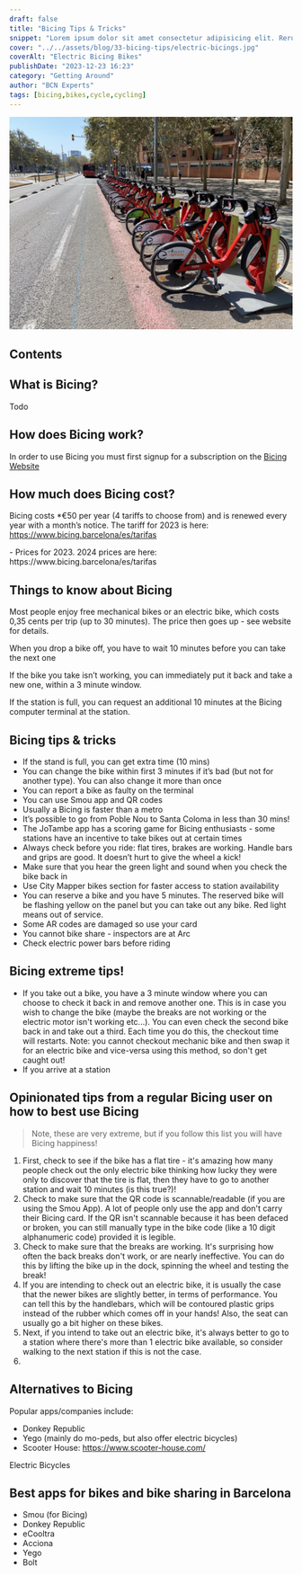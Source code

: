 ```yaml
---
draft: false
title: "Bicing Tips & Tricks"
snippet: "Lorem ipsum dolor sit amet consectetur adipisicing elit. Rerum iure magnam aut libero possimus velit sequi odio, tenetur, repellat et necessitatibus perferendis excepturi doloremque. Beatae sed veritatis quaerat culpa maiores eius temporibus."
cover: "../../assets/blog/33-bicing-tips/electric-bicings.jpg"
coverAlt: "Electric Bicing Bikes"
publishDate: "2023-12-23 16:23"
category: "Getting Around"
author: "BCN Experts"
tags: [bicing,bikes,cycle,cycling]
---
```


![Electric Bicing Bikes](../../assets/blog/33-bicing-tips/electric-bicings.jpg)


## Contents


## What is Bicing?

Todo

## How does Bicing work?

In order to use Bicing you must first signup for a subscription on the <a target="_blank" href="https://www.bicing.barcelona/">Bicing Website</a>

## How much does Bicing cost?

Bicing costs *€50 per year (4 tariffs to choose from) and is renewed every year with a month’s notice. The tariff for 2023 is here: https://www.bicing.barcelona/es/tarifas

<div class="info">
- Prices for 2023. 2024 prices are here: https://www.bicing.barcelona/es/tarifas
</div>

## Things to know about Bicing

Most people enjoy free mechanical bikes or an electric bike, which costs 0,35 cents per trip (up to 30 minutes). The price then goes up - see website for details.

When you drop a bike off, you have to wait 10 minutes before you can take the next one

If the bike you take isn’t working, you can immediately put it back and take a new one, within a 3 minute window.

If the station is full, you can request an additional 10 minutes at the Bicing computer terminal at the station.




## Bicing tips & tricks
- If the stand is full, you can get extra time (10 mins)
- You can change the bike within first 3 minutes if it’s bad (but not for another type). You can also change it more than once
- You can report a bike as faulty on the terminal
- You can use Smou app and QR codes
- Usually a Bicing is faster than a metro
- It’s possible to go from Poble Nou to Santa Coloma in less than 30 mins!
- The JoTambe app has a scoring game for Bicing enthusiasts - some stations have an incentive to take bikes out at certain times 
- Always check before you ride: flat tires, brakes are working. Handle bars and grips are good. It doesn’t hurt to give the wheel a kick!
- Make sure that you hear the green light and sound when you check the bike back in
- Use City Mapper bikes section for faster access to station availability 
- You can reserve a bike and you have 5 minutes. The reserved bike will be flashing yellow on the panel but you can take out any bike. Red light means out of service. 
- Some AR codes are damaged so use your card
- You cannot bike share - inspectors are at Arc
-  Check electric power bars before riding


## Bicing extreme tips!

- If you take out a bike, you have a 3 minute window where you can choose to check it back in and remove another one. This is in case you wish to change the bike (maybe the breaks are not working or the electric motor isn't working etc...). You can even check the second bike back in and take out a third. Each time you do this, the checkout time will restarts. Note: you cannot checkout mechanic bike and then swap it for an electric bike and vice-versa using this method, so don't get caught out!
- If you arrive at a station

## Opinionated tips from a regular Bicing user on how to best use Bicing

> Note, these are very extreme, but if you follow this list you will have Bicing happiness!

1. First, check to see if the bike has a flat tire - it's amazing how many people check out the only electric bike thinking how lucky they were only to discover that the tire is flat, then they have to go to another station and wait 10 minutes (is this true?)!
2. Check to make sure that the QR code is scannable/readable (if you are using the Smou App). A lot of people only use the app and don't carry their Bicing card. If the QR isn't scannable because it has been defaced or broken, you can still manually type in the bike code (like a 10 digit alphanumeric code) provided it is legible.
3. Check to make sure that the breaks are working. It's surprising how often the back breaks don't work, or are nearly ineffective. You can do this by lifting the bike up in the dock, spinning the wheel and testing the break!
4. If you are intending to check out an electric bike, it is usually the case that the newer bikes are slightly better, in terms of performance. You can tell this by the handlebars, which will be contoured plastic grips instead of the rubber which comes off in your hands! Also, the seat can usually go a bit higher on these bikes.
5. Next, if you intend to take out an electric bike, it's always better to go to a station where there's more than 1 electric bike available, so consider walking to the next station if this is not the case.
6. 

## Alternatives to Bicing

Popular apps/companies include:

- Donkey Republic
- Yego (mainly do mo-peds, but also offer electric bicycles)
- Scooter House: https://www.scooter-house.com/

Electric Bicycles

## Best apps for bikes and bike sharing in Barcelona

- Smou (for Bicing)
- Donkey Republic
- eCooltra
- Acciona
- Yego
- Bolt

